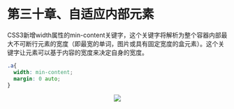 # 第三十章、自适应内部元素
CSS3新增width属性的min-content关键字，这个关键字将解析为整个容器内部最大不可断行元素的宽度（即最宽的单词，图片或具有固定宽度的盒元素）。这个关键字让元素可以基于内容的宽度来决定自身的宽度。
```css
.a{
  width: min-content;
  margin: 0 auto;
}
```
<div align=center><img src="/note/images/css-secret/30/1.png"></div>  
